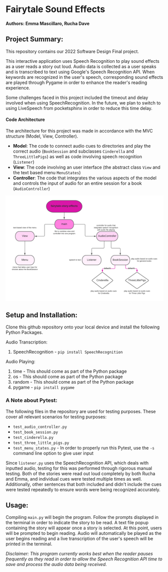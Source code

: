 # Fairytale Sound Effects
#### Authors: Emma Mascillaro, Rucha Dave

## **Project Summary**:
This repository contains our 2022 Software Design Final project.

This interactive application uses Speech Recognition to play sound effects as a user reads a story out loud.  Audio data is collected as a user speaks and is transcribed to text using Google's Speech Recognition API.  When keywords are recognized in the user's speech, corresponding sound effects are played through Pygame in order to enhance the reader's reading experience.

Some challenges faced in this project included the timeout and delay involved when using SpeechRecognition.  In the future, we plan to switch to using LiveSpeech from pocketsphinx in order to reduce this time delay. 

#### **Code Architecture**
The architecture for this project was made in accordance with the MVC structure (Model, View, Controller). 

- **Model**: The code to connect audio cues to directories and play the correct audio (`BookSession` and subclasses `Cinderella` and `ThreeLittlePigs`) as well as code involving speech recognition (`Listener`)
- **View**: The code involving an user interface (the abstract class `View` and the text based menu `MenuStates`)
- **Controller**: The code that integrates the various aspects of the model and controls the input of audio for an entire session for a book (`AudioController`)

![Class Structure](class_diagram.png)

## **Setup and Installation:**

Clone this github repository onto your local device and install the following Python Packages.

Audio Transcription:
1. SpeechRecognition - `pip install SpeechRecognition`

Audio Playing:
1. time - This should come as part of the Python package
2. os - This should come as part of the Python package
3. random - This should come as part of the Python package
4. pygame - `pip install pygame`

### A Note about Pytest: ###
The following files in the repository are used for testing purposes. These cover all relevant scenarios for testing purposes:

* `test_audio_controller.py`
* `test_book_session.py`
* `test_cinderella.py`
* `test_three_little_pigs.py`
* `test_menu_states.py` - In order to properly run this Pytest, use the `-s` command line option to give user input

Since `listener.py` uses the SpeechRecognition API, which deals with inputted audio, testing for this was performed through rigorous manual testing. Both of the stories were read out loud completely by both Rucha and Emma, and individual cues were tested multiple times as well. Additionally, other sentences that both included and didn't include the cues were tested repeatedly to ensure words were being recognized accurately. 

## **Usage:**
Compiling `main.py` will begin the program.  Follow the prompts displayed in the terminal in order to indicate the story to be read.  A text file popup containing the story will appear once a story is selected.  At this point, users will be prompted to begin reading.  Audio will automatically be played as the user begins reading and a live transcription of the user's speech will be printed in the terminal.

*Disclaimer:  This program currently works best when the reader pauses frequently as they read in order to allow the Speech Recognition API time to save and process the audio data being received.*
